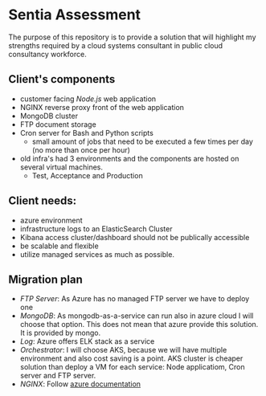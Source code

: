 # Sentia Assessment
The purpose of this repository is to provide a solution that will highlight my strengths required by a cloud systems consultant in public cloud consultancy workforce.

## Client's components
- customer facing *Node.js* web application
- NGINX reverse proxy front of the web application
- MongoDB cluster
- FTP document storage
- Cron server for Bash and Python scripts
  - small amount of jobs that need to be executed a few times per day (no more than once per hour)
- old infra's had 3 environments and the components are hosted on several virtual machines.
  - Test, Acceptance and Production
## Client needs:
- azure environment
- infrastructure logs to an ElasticSearch Cluster
- Kibana access cluster/dashboard should not be publically accessible
- be scalable and flexible
- utilize managed services as much as possible.

## Migration plan
- *FTP Server*: As Azure has no managed FTP server we have to deploy one
- *MongoDB*: As mongodb-as-a-service can run also in azure cloud I will choose that option. This does not mean that azure provide this solution. It is provided by mongo.
- *Log*: Azure offers ELK stack as a service
- *Orchestrator*: I will choose AKS, because we will have multiple environment and also cost saving is a point. AKS cluster is cheaper solution than deploy a VM for each service: Node applicatiom, Cron server and FTP server.
- *NGINX*: Follow [azure documentation](https://docs.microsoft.com/en-us/azure/aks/ingress-basic)

